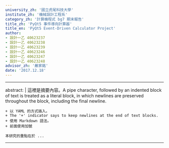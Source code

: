 ```yaml
---
university_zh: '國立虎尾科技大學'
institute_zh: '機械設計工程系'
category_zh: '計算機程式 bg7 期末報告'
title_zh: 'PyQt5 事件導向計算器'
title_en: 'PyQt5 Event-Driven Calculator Project'
author:
- 設計一乙 40623237
- 設計一乙 40623238 
- 設計一乙 40623239
- 設計一乙 40623246
- 設計一乙 40623247
- 設計一乙 40623248
advisor_zh: '嚴家銘'
date: '2017.12.18'
---
```


---
abstract: |
    這裡是摘要內容。A pipe character, followed by an indented block of text is treated as a literal block, in which newlines are preserved throughout the block, including the final newline.
    
    + 以 YAML 的方式插入。
    + The '+' indicator says to keep newlines at the end of text blocks.
    + 使用 Markdown 語法。
    + 前面使用加號
    
    本研究的重點在於 ...
---



